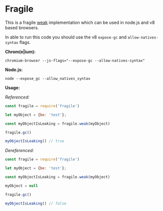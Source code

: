 # Fragile

This is a fragile [weak](https://github.com/TooTallNate/node-weak) implementation which can be used in node.js and v8 based browsers.

In able to run this code you should use the v8 `expose-gc` and `allow-natives-syntax` flags.

**Chrom(e|ium):**
```
chromium-browser --js-flags="--expose-gc --allow-natives-syntax"
```

**Node.js:**
```
node --expose_gc --allow_natives_syntax
```

**Usage:**

*Referenced:*
```js
const fragile = require('fragile')

let myObject = {be: 'test'};

const myObjectIsLeaking = fragile.weak(myObject)

fragile.gc()

myObjectIsLeaking() // true
```

*Dereferenced:*
```js
const fragile = require('fragile')

let myObject = {be: 'test'};

const myObjectIsLeaking = fragile.weak(myObject)

myObject = null

fragile.gc()

myObjectIsLeaking() // false
```


